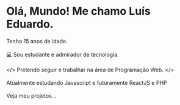 <h1>Olá, Mundo! Me chamo Luís Eduardo.</h1>

<p>Tenho 15 anos de idade.<br> <br>
💻 Sou estudante e admirador de tecnologia.<br> <br>
  &lt;/&gt; Pretendo seguir e trabalhar na área de Programação Web. &lt;/&gt; <br> <br>
Atualmente estudando Javascript e futuramente ReactJS e PHP<br> <br>
Veja meu projetos...
 </p>

